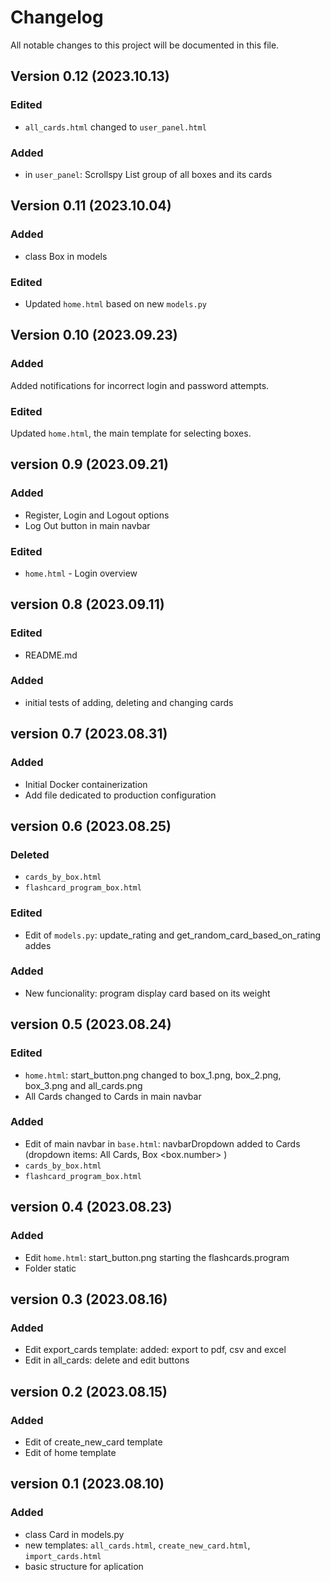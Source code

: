 # Changelog

All notable changes to this project will be documented in this file.

## Version 0.12 (2023.10.13)
### Edited
- `all_cards.html` changed to `user_panel.html`
### Added
- in `user_panel`: Scrollspy List group of all boxes and its cards

## Version 0.11 (2023.10.04)
### Added
- class Box in models
### Edited
- Updated `home.html` based on new `models.py`

## Version 0.10 (2023.09.23)
### Added

Added notifications for incorrect login and password attempts.
### Edited
Updated `home.html`, the main template for selecting boxes.

## version 0.9 (2023.09.21)
### Added
- Register, Login and Logout options
- Log Out button in main navbar
### Edited
- `home.html` - Login overview

## version 0.8 (2023.09.11)
### Edited
- README.md
### Added
- initial tests of adding, deleting and changing cards

## version 0.7 (2023.08.31)
### Added
- Initial Docker containerization
- Add file dedicated to production configuration

## version 0.6 (2023.08.25)
### Deleted
- `cards_by_box.html`
- `flashcard_program_box.html`
### Edited
- Edit of `models.py`: update_rating and get_random_card_based_on_rating addes
### Added
- New funcionality: program display card based on its weight


## version 0.5 (2023.08.24)
### Edited
- `home.html`: start_button.png changed to box_1.png, box_2.png, box_3.png and all_cards.png
- All Cards changed to Cards in main navbar
### Added 
- Edit of main navbar in `base.html`: navbarDropdown added to Cards (dropdown items: All Cards, Box <box.number> )
- `cards_by_box.html` 
- `flashcard_program_box.html`


## version 0.4 (2023.08.23)
### Added 
- Edit `home.html`: start_button.png starting the flashcards.program
- Folder static


## version 0.3 (2023.08.16)
### Added 
- Edit export_cards template: added: export to pdf, csv and excel
- Edit in all_cards: delete and edit buttons


## version 0.2 (2023.08.15)
### Added 
- Edit of create_new_card template 
- Edit of home template 


## version 0.1 (2023.08.10)
### Added
- class Card in models.py
- new templates: `all_cards.html`, `create_new_card.html`, `import_cards.html`
- basic structure for aplication



